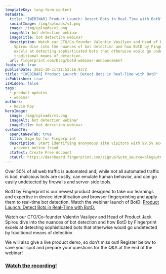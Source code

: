 ```yaml
---
templateKey: long-form-content
metadata:
  title: "[WEBINAR] Product Launch: Detect Bots in Real-Time with BotD"
  socialImage: /img/uploads/v1.png
  image: /img/uploads/v1.png
  imageAlt: bot detection webinar
  imageTitle: bot detection webinar
  description: Watch our CTO/Co-founder Valentin Vasilyev and Head of Product Jack
    Spirou dive into the nuances of bot detection and how BotD by Fingerprint
    excels at detecting sophisticated bots that otherwise would go undetected by
    traditional means of detection.
  url: fingerprint.com/blog/botd-webinar-announcement
featured: true
publishDate: 2022-10-31T21:52:16.937Z
title: "[WEBINAR] Product Launch: Detect Bots in Real-Time with BotD"
isPublished: true
isHidden: false
tags:
  - product-updates
  - webinar
authors:
  - Kevin Roy
heroImage:
  image: /img/uploads/v1.png
  imageAlt: bot detection webinar
  imageTitle: bot detection webinar
customCTA:
  openCtaNewTab: true
  title: Sign Up for Fingerprint
  description: Start identifying anonymous site visitors with 99.5% accuracy to
    prevent online fraud
  ctaText: Create Free Account
  ctaUrl: https://dashboard.fingerprint.com/signup?&utm_source=blog&utm_medium=website&utm_campaign=blog
---
```

Over 50% of all web traffic is automated and, while not all automated traffic is bad, malicious bots are costly, can emulate human behavior, and can go easily undetected by firewalls and server-side tools.  

BotD by Fingerprint is our newest product designed to take our learnings and expertise in device identification and browser fingerprinting and apply them to real-time bot detection. Watch the webinar launch of BotD: [Product Launch: Detect Bots in Real-Time with BotD.](https://try.fingerprint.com/webinar-how-to-detect-bots?utm_campaign=H2-22-KR%20BotD%20Webinar&utm_source=blog&utm_medium=blog)

Watch our CTO/Co-founder Valentin Vasilyev and Head of Product Jack Spirou dive into the nuances of bot detection and how BotD by Fingerprint excels at detecting sophisticated bots that otherwise would go undetected by traditional means of detection.

We will also give a live product demo, so don’t miss out! Register below to save your spot and prepare your questions for the Q&A at the end of the webinar!

### [Watch the recording!](https://try.fingerprint.com/webinar-how-to-detect-bots?utm_campaign=H2-22-KR%20BotD%20Webinar&utm_source=blog&utm_medium=blog)
